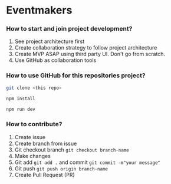 # Eventmakers

### How to start and join project development?
1. See project architecture first
2. Create collaboration strategy to follow project architecture
3. Create MVP ASAP using third party UI. Don't go from scratch.
4. Use GitHub as collaboration tools

### How to use GitHub for this repositories project?

```bash
git clone <this repo>
```

```bash
npm install
```

```bash
npm run dev
```
### How to contribute?
1. Create issue
2. Create branch from issue
3. Git checkout branch `git checkout branch-name`
4. Make changes
5. Git add `git add .` and commit `git commit -m"your message"`
6. Git push `git push origin branch-name`
7. Create Pull Request (PR)
